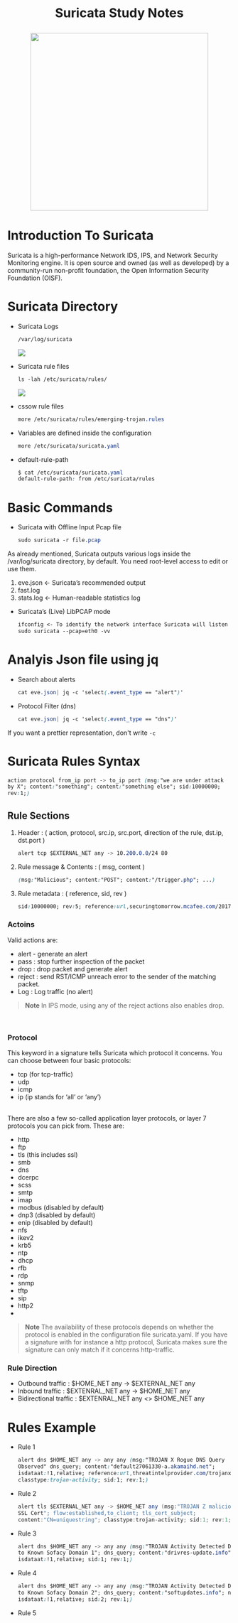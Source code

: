 <h1 align="center">Suricata Study Notes<p>
  
<p align="center">
<img src="https://suricata.io/wp-content/uploads/2021/01/Logo-FINAL_Vertical_Color_Whitetext.png" height=400 >
</p>
  
# Introduction To Suricata
Suricata is a high-performance Network IDS, IPS, and Network Security Monitoring engine.
It is open source and owned (as well as developed) by a community-run non-profit
foundation, the Open Information Security Foundation (OISF).

# Suricata Directory

+ Suricata Logs
  ```css
  /var/log/suricata
  ```
  
  <img src="https://drive.google.com/file/d/1eO4aMVnqS_r5Uc1X8OOVfT5gVVWCTrrE/view?usp=drive_link">
  <br/>
  
+ Suricata rule files
  ```css
  ls -lah /etc/suricata/rules/
  ```
   <img src="/Image/">
  <br/>
+ cssow rule files
  ```css
  more /etc/suricata/rules/emerging-trojan.rules
  ```
+ Variables are defined inside the configuration
  ```css
  more /etc/suricata/suricata.yaml
  ```
+ default-rule-path
  ```css
  $ cat /etc/suricata/suricata.yaml
  default-rule-path: from /etc/suricata/rules
  ```
# Basic Commands

+ Suricata with Offline Input Pcap file
  ```css
  sudo suricata -r file.pcap
  ```
As already mentioned, Suricata outputs various logs inside the /var/log/suricata directory,
by default. You need root-level access to edit or use them.
1. eve.json <- Suricata’s recommended output
2. fast.log
3. stats.log <- Human-readable statistics log

+ Suricata’s (Live) LibPCAP mode
  ```css
  ifconfig <- To identify the network interface Suricata will listen on
  sudo suricata --pcap=eth0 -vv
  ```



# Analyis Json file using jq

+ Search about alerts
  ```css
  cat eve.json| jq -c 'select(.event_type == "alert")'
  ```
+ Protocol Filter (dns)
  ```css
  cat eve.json| jq -c 'select(.event_type == "dns")'
  ```
If you want a prettier representation, don't write ``-c``

# Suricata Rules Syntax

```css
action protocol from_ip port -> to_ip port (msg:"we are under attack
by X"; content:"something"; content:"something else"; sid:10000000;
rev:1;)
```

## Rule Sections 

1. Header : ( action, protocol, src.ip, src.port, direction of the rule, dst.ip, dst.port  )
   ```css
   alert tcp $EXTERNAL_NET any -> 10.200.0.0/24 80
    ```
2. Rule message & Contents : ( msg, content )
   ```css
   (msg:"Malicious"; content:"POST"; content:"/trigger.php"; ...)
   ```
3. Rule metadata : ( reference, sid, rev )
   ```css
   sid:10000000; rev:5; reference:url,securingtomorrow.mcafee.com/2017-11-20-dridex;
   ```

### Actoins
Valid actions are:
+ alert - generate an alert
+ pass : stop further inspection of the packet
+ drop : drop packet and generate alert
+ reject : send RST/ICMP unreach error to the sender of the matching packet.
+ Log : Log traffic (no alert)

>**Note**
> In IPS mode, using any of the reject actions also enables drop.

<br/>

### Protocol
This keyword in a signature tells Suricata which protocol it concerns. You can choose between four basic protocols:

+ tcp (for tcp-traffic)
+ udp
+ icmp
+ ip (ip stands for ‘all’ or ‘any’)

<br/> There are also a few so-called application layer protocols, or layer 7 protocols you can pick from. These are:


+ http
+ ftp
+ tls (this includes ssl)
+ smb
+ dns
+ dcerpc
+ scss
+ smtp
+ imap
+ modbus (disabled by default)
+ dnp3 (disabled by default)
+ enip (disabled by default)
+ nfs
+ ikev2
+ krb5
+ ntp
+ dhcp
+ rfb
+ rdp
+ snmp
+ tftp
+ sip
+ http2
+ 
> **Note**
> The availability of these protocols depends on whether the protocol is enabled in the configuration file suricata.yaml.
> If you have a signature with for instance a http protocol, Suricata makes sure the signature can only match if it concerns http-traffic.


### Rule Direction
+ Outbound traffic : $HOME_NET any -> $EXTERNAL_NET any
+ Inbound traffic : $EXTENRAL_NET any -> $HOME_NET any
+  Bidirectional traffic : $EXTENRAL_NET any <> $HOME_NET any


# Rules Example

+ Rule 1
  ```css
  alert dns $HOME_NET any -> any any (msg:"TROJAN X Rogue DNS Query
  Observed" dns_query; content:"default27061330-a.akamaihd.net";
  isdataat:!1,relative; reference:url,threatintelprovider.com/trojanx;
  classtype:trojan-activity; sid:1; rev:1;)
  ```
+ Rule 2
  ```cs
  alert tls $EXTERNAL_NET any -> $HOME_NET any (msg:"TROJAN Z malicious
  SSL Cert"; flow:established,to_client; tls_cert_subject;
  content:"CN=uniquestring"; classtype:trojan-activity; sid:1; rev:1;)
  ```

+ Rule 3
  ```css
  alert dns $HOME_NET any -> any any (msg:"TROJAN Activity Detected DNS Query
  to Known Sofacy Domain 1"; dns_query; content:"drivres-update.info"; nocase;
  isdataat:!1,relative; sid:1; rev:1;)
  ```

+ Rule 4
  ```css
  alert dns $HOME_NET any -> any any (msg:"TROJAN Activity Detected DNS Query
  to Known Sofacy Domain 2"; dns_query; content:"softupdates.info"; nocase;
  isdataat:!1,relative; sid:2; rev:1;)
  ```
+ Rule 5
  ```css
  ```





















